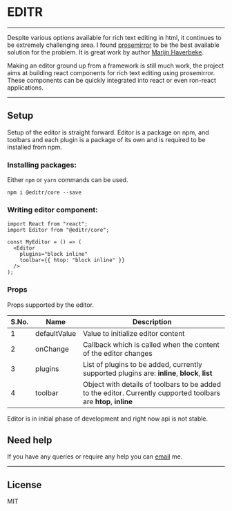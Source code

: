 # EDITR

---

Despite various options available for rich text editing in html, it continues to be extremely challenging area. I found [prosemirror](http://prosemirror.net) to be the best available solution for the problem. It is great work by author [Marijn Haverbeke](http://marijnhaverbeke.nl/).

Making an editor ground up from a framework is still much work, the project aims at building react components for rich text editing using prosemirror. These components can be quickly integrated into react or even ron-react applications.

---

## Setup

Setup of the editor is straight forward. Editor is a package on npm, and toolbars and each plugin is a package of its own and is required to be installed from npm.

### Installing packages:

Either `npm` or `yarn` commands can be used.

```
npm i @editr/core --save
```

### Writing editor component:

```
import React from "react";
import Editor from "@editr/core";

const MyEditor = () => (
  <Editor
    plugins="block inline"
    toolbar={{ htop: "block inline" }}
  />
);
```

### Props

Props supported by the editor.

| S.No. | Name         | Description                                                                                                      |
| ----- | ------------ | ---------------------------------------------------------------------------------------------------------------- |
| 1     | defaultValue | Value to initialize editor content                                                                               |
| 2     | onChange     | Callback which is called when the content of the editor changes                                                  |
| 3     | plugins      | List of plugins to be added, currently supported plugins are: **inline**, **block**, **list**                    |
| 4     | toolbar      | Object with details of toolbars to be added to the editor. Currently cupported toolbars are **htop**, **inline** |

Editor is in initial phase of development and right now api is not stable.

## Need help

If you have any queries or require any help you can [email](mailto::jyotipuri@gmail.com) me.

---

## License

MIT
